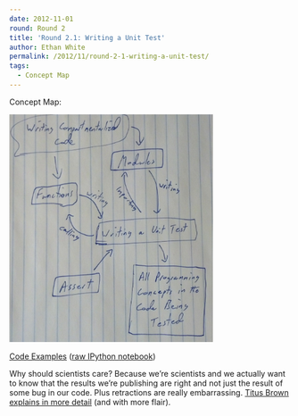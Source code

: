```yaml
---
date: 2012-11-01
round: Round 2
title: 'Round 2.1: Writing a Unit Test'
author: Ethan White
permalink: /2012/11/round-2-1-writing-a-unit-test/
tags:
  - Concept Map
---
```

Concept Map:

[<img class="alignnone  wp-image-892" title="unit_test_concept_map" src="/uploads/2012/11/unit_test_concept_map-1013x1024.jpg" alt="Unit test concept map" width="365" height="408" />][1]

[Code Examples][2] ([raw IPython notebook][3])

Why should scientists care? Because we&#8217;re scientists and we actually want to know that the results we&#8217;re publishing are right and not just the result of some bug in our code. Plus retractions are really embarrassing. [Titus Brown explains in more detail][4] (and with more flair).

 [1]: /uploads/2012/11/unit_test_concept_map.jpg
 [2]: http://nbviewer.ipython.org/url/raw.github.com/ethanwhite/teaching-swc/master/unittest_examples.ipynb
 [3]: https://github.com/ethanwhite/teaching-swc/blob/master/unittest_examples.ipynb
 [4]: http://ivory.idyll.org/blog/automated-testing-and-research-software.html
